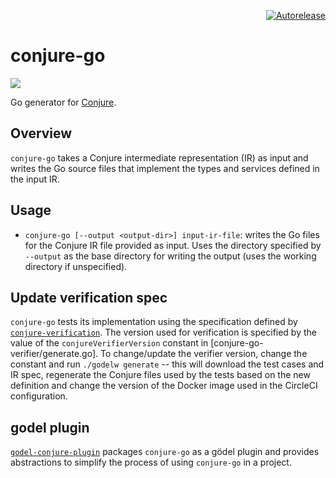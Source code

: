 <p align="right">
<a href="https://autorelease.general.dmz.palantir.tech/palantir/conjure-go"><img src="https://img.shields.io/badge/Perform%20an-Autorelease-success.svg" alt="Autorelease"></a>
</p>

conjure-go
==========
[![](https://godoc.org/github.com/palantir/conjure-go?status.svg)](http://godoc.org/github.com/palantir/conjure-go)

Go generator for [Conjure](https://github.com/palantir/conjure).

Overview
--------
`conjure-go` takes a Conjure intermediate representation (IR) as input and writes the Go source files that implement
the types and services defined in the input IR.

Usage
-----
* `conjure-go [--output <output-dir>] input-ir-file`: writes the Go files for the Conjure IR file provided as input. 
  Uses the directory specified by `--output` as the base directory for writing the output (uses the working directory if
  unspecified).  

Update verification spec
------------------------
`conjure-go` tests its implementation using the specification defined by [`conjure-verification`](https://github.com/palantir/conjure-verification/).
The version used for verification is specified by the value of the `conjureVerifierVersion` constant in [conjure-go-verifier/generate.go].
To change/update the verifier version, change the constant and run `./godelw generate` -- this will download the test
cases and IR spec, regenerate the Conjure files used by the tests based on the new definition and change the version of
the Docker image used in the CircleCI configuration.

godel plugin
------------
[`godel-conjure-plugin`](https://github.com/palantir/godel-conjure-plugin) packages `conjure-go` as a
gödel plugin and provides abstractions to simplify the process of using `conjure-go` in a project.
